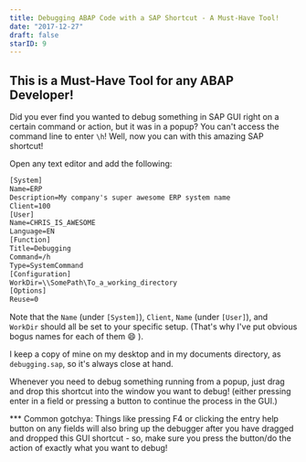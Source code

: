 ```yaml
---
title: Debugging ABAP Code with a SAP Shortcut - A Must-Have Tool!
date: "2017-12-27"
draft: false
starID: 9
---
```


## This is a Must-Have Tool for any ABAP Developer!
Did you ever find you wanted to debug something in SAP GUI right on a certain command or action, but it was in a popup? You can't access the command line to enter `\h`! Well, now you can with this amazing SAP shortcut!

Open any text editor and add the following:

```txt
[System]
Name=ERP
Description=My company's super awesome ERP system name
Client=100
[User]
Name=CHRIS_IS_AWESOME
Language=EN
[Function]
Title=Debugging
Command=/h
Type=SystemCommand
[Configuration]
WorkDir=\\SomePath\To_a_working_directory
[Options]
Reuse=0
```

Note that the `Name` (under `[System]`), `Client`, `Name` (under `[User]`), and `WorkDir` should all be set to your specific setup. (That's why I've put obvious bogus names for each of them :smile: ).

I keep a copy of mine on my desktop and in my documents directory, as `debugging.sap`, so it's always close at hand.

Whenever you need to debug something running from a popup, just drag and drop this shortcut into the window you want to debug! (either pressing enter in a field or pressing a button to continue the process in the GUI.)

\*\*\* Common gotchya: Things like pressing F4 or clicking the entry help button on any fields will also bring up the debugger after you have dragged and dropped this GUI shortcut - so, make sure you press the button/do the action of exactly what you want to debug!
